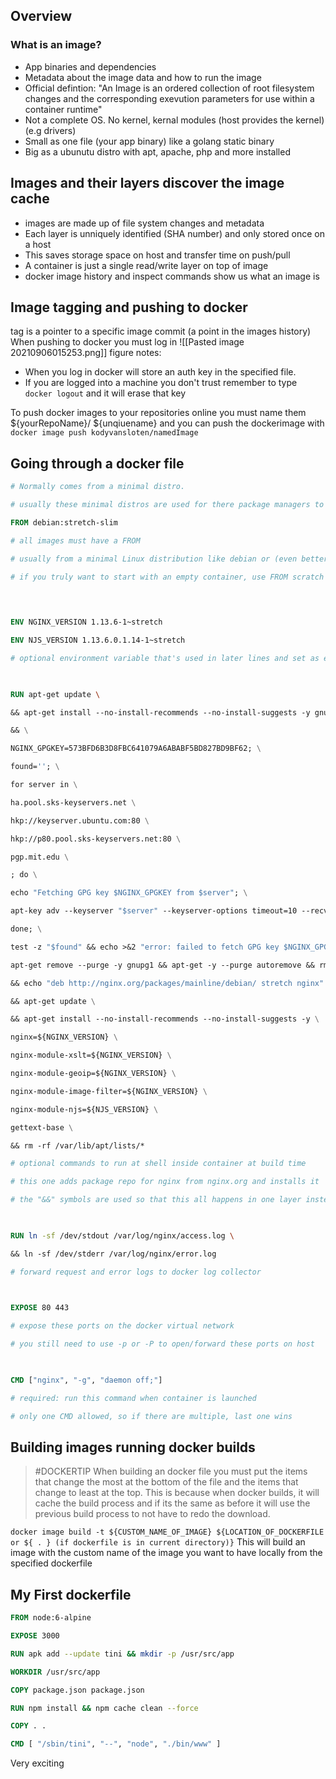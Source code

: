 ## Overview
### What is an image?
- App binaries and dependencies
- Metadata about the image data and how to run the image
- Official defintion: "An Image is an ordered collection of root filesystem changes and the corresponding exevution parameters for use within a container runtime"
- Not a complete OS. No kernel, kernal modules (host provides the kernel) (e.g drivers)
- Small as one file (your app binary) like a golang static binary
- Big as a ubunutu distro with apt, apache, php and more installed


## Images and their layers discover the image cache

- images are made up of file system changes and metadata
- Each layer is unniquely identified (SHA number) and only stored once on a host
- This saves storage space on host and transfer time on push/pull
- A container is just a single read/write layer on top of image
- docker image history and inspect commands show us what an image is

## Image tagging and pushing to docker
tag is a pointer to a specific image commit (a point in the images history)
When pushing to docker you must log in
![[Pasted image 20210906015253.png]]
figure notes:
- When you log in docker will store an auth key in the specified file. 
- If you are logged into a machine you don't trust remember to type `docker logout` and it will erase that key


To push docker images to your repositories online you must name them ${yourRepoName}/ ${unqiuename} and you can push the dockerimage with 
`docker image push kodyvansloten/namedImage`

## Going through a docker file
```dockerfile
# Normally comes from a minimal distro.

# usually these minimal distros are used for there package managers to install dependancies

FROM debian:stretch-slim

# all images must have a FROM

# usually from a minimal Linux distribution like debian or (even better) alpine

# if you truly want to start with an empty container, use FROM scratch

  
  

ENV NGINX_VERSION 1.13.6-1~stretch

ENV NJS_VERSION 1.13.6.0.1.14-1~stretch

# optional environment variable that's used in later lines and set as envvar when container is running

  

RUN apt-get update \

&& apt-get install --no-install-recommends --no-install-suggests -y gnupg1 \

&& \

NGINX_GPGKEY=573BFD6B3D8FBC641079A6ABABF5BD827BD9BF62; \

found=''; \

for server in \

ha.pool.sks-keyservers.net \

hkp://keyserver.ubuntu.com:80 \

hkp://p80.pool.sks-keyservers.net:80 \

pgp.mit.edu \

; do \

echo "Fetching GPG key $NGINX_GPGKEY from $server"; \

apt-key adv --keyserver "$server" --keyserver-options timeout=10 --recv-keys "$NGINX_GPGKEY" && found=yes && break; \

done; \

test -z "$found" && echo >&2 "error: failed to fetch GPG key $NGINX_GPGKEY" && exit 1; \

apt-get remove --purge -y gnupg1 && apt-get -y --purge autoremove && rm -rf /var/lib/apt/lists/* \

&& echo "deb http://nginx.org/packages/mainline/debian/ stretch nginx" >> /etc/apt/sources.list \

&& apt-get update \

&& apt-get install --no-install-recommends --no-install-suggests -y \

nginx=${NGINX_VERSION} \

nginx-module-xslt=${NGINX_VERSION} \

nginx-module-geoip=${NGINX_VERSION} \

nginx-module-image-filter=${NGINX_VERSION} \

nginx-module-njs=${NJS_VERSION} \

gettext-base \

&& rm -rf /var/lib/apt/lists/*

# optional commands to run at shell inside container at build time

# this one adds package repo for nginx from nginx.org and installs it

# the "&&" symbols are used so that this all happens in one layer instead of multiple layers

  

RUN ln -sf /dev/stdout /var/log/nginx/access.log \

&& ln -sf /dev/stderr /var/log/nginx/error.log

# forward request and error logs to docker log collector

  

EXPOSE 80 443

# expose these ports on the docker virtual network

# you still need to use -p or -P to open/forward these ports on host

  

CMD ["nginx", "-g", "daemon off;"]

# required: run this command when container is launched

# only one CMD allowed, so if there are multiple, last one wins
```


## Building images running docker builds

> #DOCKERTIP  When building an docker file you must put the items that change the most at the bottom of the file and the items that change to least at the top. This is because when docker builds, it will cache the build process and if its the same as before it will use the previous build process to not have to redo the download.

`docker image build -t ${CUSTOM_NAME_OF_IMAGE} ${LOCATION_OF_DOCKERFILE or ${ . } (if dockerfile is in current directory)}`
This will build an image with the custom name of the image you want to have locally from the specified dockerfile


## My First dockerfile
```dockerfile
FROM node:6-alpine

EXPOSE 3000

RUN apk add --update tini && mkdir -p /usr/src/app

WORKDIR /usr/src/app

COPY package.json package.json

RUN npm install && npm cache clean --force

COPY . .

CMD [ "/sbin/tini", "--", "node", "./bin/www" ]
```

Very exciting
